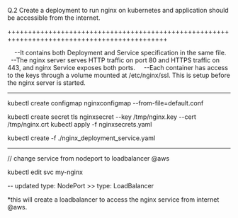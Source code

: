 

Q.2 Create a deployment to run nginx on kubernetes and application should be accessible from the internet.

+++++++++++++++++++++++++++++++++++++++++++++++++++++++++++++++++++++++++++++++++++++++++++++


    --It contains both Deployment and Service specification in the same file.
    --The nginx server serves HTTP traffic on port 80 and HTTPS traffic on 443, and nginx Service exposes both ports.
    --Each container has access to the keys through a volume mounted at /etc/nginx/ssl. This is setup before the nginx server is started.


--------------------------------------------------

kubectl create configmap nginxconfigmap --from-file=default.conf

kubectl create secret tls nginxsecret --key /tmp/nginx.key --cert /tmp/nginx.crt
kubectl apply -f nginxsecrets.yaml

kubectl create -f ./nginx_deployment_service.yaml

--------------------------------------------------
// change service from nodeport to loadbalancer @aws

  kubectl edit svc my-nginx

  -- updated type: NodePort >> type: LoadBalancer 

 *this will create a loadbalancer to access the nginx service from internet @aws.
